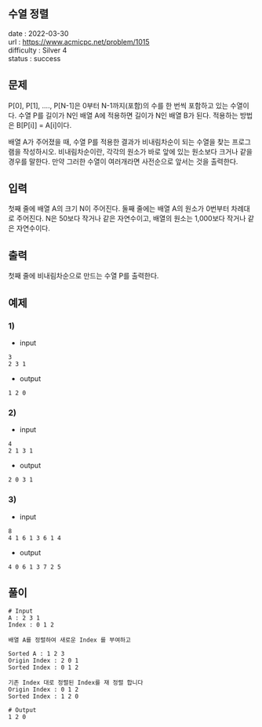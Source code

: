 수열 정렬
---

date : 2022-03-30   
url : https://www.acmicpc.net/problem/1015   
difficulty : Silver 4   
status : success

문제
---

P[0], P[1], ...., P[N-1]은 0부터 N-1까지(포함)의 수를 한 번씩 포함하고 있는 수열이다. 수열 P를 길이가 N인 배열 A에 적용하면 길이가 N인 배열 B가 된다. 적용하는 방법은 B[P[i]] = A[i]이다.

배열 A가 주어졌을 때, 수열 P를 적용한 결과가 비내림차순이 되는 수열을 찾는 프로그램을 작성하시오. 비내림차순이란, 각각의 원소가 바로 앞에 있는 원소보다 크거나 같을 경우를 말한다. 만약 그러한 수열이 여러개라면 사전순으로 앞서는 것을 출력한다.

입력
---
첫째 줄에 배열 A의 크기 N이 주어진다. 둘째 줄에는 배열 A의 원소가 0번부터 차례대로 주어진다. N은 50보다 작거나 같은 자연수이고, 배열의 원소는 1,000보다 작거나 같은 자연수이다.

출력
---
첫째 줄에 비내림차순으로 만드는 수열 P를 출력한다.

예제
--

### 1)
- input
```
3
2 3 1
```

- output
```
1 2 0
```

### 2)

- input
```
4
2 1 3 1
```

- output
```
2 0 3 1
```

### 3)

- input
```
8
4 1 6 1 3 6 1 4
```

- output
```
4 0 6 1 3 7 2 5
```

풀이
---

```
# Input
A : 2 3 1
Index : 0 1 2

배열 A를 정렬하여 새로운 Index 를 부여하고

Sorted A : 1 2 3
Origin Index : 2 0 1
Sorted Index : 0 1 2

기존 Index 대로 정렬된 Index를 재 정렬 합니다
Origin Index : 0 1 2
Sorted Index : 1 2 0

# Output
1 2 0
```